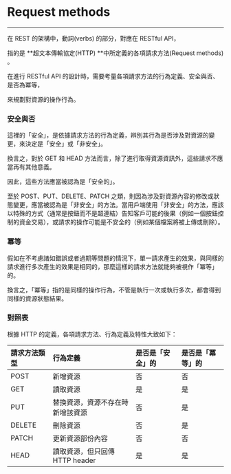 # Request methods

---

在 REST 的架構中，動詞\(verbs\) 的部分，對應在 RESTful API，

指的是 **超文本傳輸協定\(HTTP\) **中所定義的各項請求方法\(Request methods\) 。

在進行 RESTful API 的設計時，需要考量各項請求方法的行為定義、安全與否、是否為冪等，

來規劃對資源的操作行為。

### 安全與否

這裡的「安全」，是依據請求方法的行為定義，辨別其行為是否涉及對資源的變更，來決定是「安全」或「非安全」。

換言之，對於 GET 和 HEAD 方法而言，除了進行取得資源資訊外，這些請求不應當再有其他意義。

因此，這些方法應當被認為是「安全的」。

至於 POST、PUT、DELETE、PATCH 之類，則因為涉及對資源內容的修改或狀態變更，應當被認為是「非安全」的方法。當用戶端使用「非安全」的方法，應該以特殊的方式（通常是按鈕而不是超連結）告知客戶可能的後果（例如一個按鈕控制的資金交易），或請求的操作可能是不安全的（例如某個檔案將被上傳或刪除）。

### 冪等

假如在不考慮諸如錯誤或者過期等問題的情況下，單一請求產生的效果，與同樣的請求進行多次產生的效果是相同的，那麼這樣的請求方法就能夠被視作「冪等」的。

換言之，「冪等」指的是同樣的操作行為，不管是執行一次或執行多次，都會得到同樣的資源狀態結果。

### 對照表

根據 HTTP 的定義，各項請求方法、行為定義及特性大致如下：

| 請求方法類型 | 行為定義 | 是否是「安全」的 | 是否是「冪等」的 |
| :--- | :--- | :--- | :--- |
| POST | 新增資源 | 否 | 否 |
| GET | 讀取資源 | 是 | 是 |
| PUT | 替換資源，資源不存在時新增該資源 | 否 | 是 |
| DELETE | 刪除資源 | 否 | 是 |
| PATCH | 更新資源部份內容 | 否 | 否 |
| HEAD | 讀取資源，但只回傳 HTTP header | 是 | 是 |

